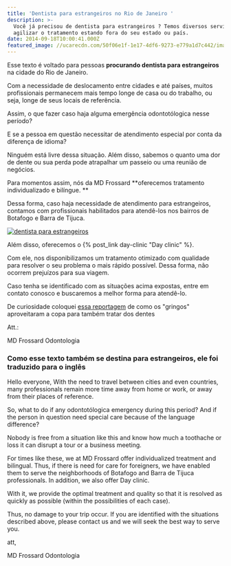 ```yaml
---
title: 'Dentista para estrangeiros no Rio de Janeiro '
description: >-
  Você já precisou de dentista para estrangeiros ? Temos diversos serviços para
  agilizar o tratamento estando fora do seu estado ou país. 
date: 2014-09-18T10:00:41.000Z
featured_image: //ucarecdn.com/50f06e1f-1e17-4df6-9273-e779a1d7c442/image.jpg
---
```

Esse texto é voltado para pessoas **procurando dentista para estrangeiros** na cidade do Rio de Janeiro. 

Com a necessidade de deslocamento entre cidades e até países, muitos profissionais permanecem mais tempo longe de casa ou do trabalho, ou seja, longe de seus locais de referência.  

Assim, o que fazer caso haja alguma emergência odontotólogica nesse período? 

E se a pessoa em questão necessitar de atendimento especial por conta da diferença de idioma? 

Ninguém está livre dessa situação. Além disso, sabemos o quanto uma dor de dente ou sua perda pode atrapalhar um passeio ou uma reunião de negócios. 

Para momentos assim, nós da MD Frossard **oferecemos tratamento individualizado e bilíngue. **

Dessa forma, caso haja necessidade de atendimento para estrangeiros, contamos com profissionais habilitados para atendê-los nos bairros de Botafogo e Barra de Tijuca.

 [![dentista para estrangeiros](/images/uploads/2014/09/mapa-mundi-300x225.jpg)](//ucarecdn.com/8a21960b-4210-40c3-817e-ab6141dd8ddc/mapa-mundi.jpg) 

Além disso, oferecemos o {% post_link day-clinic "Day clinic" %}. 

Com ele, nos disponibilizamos um tratamento otimizado com qualidade para resolver o seu problema o mais rápido possível. Dessa forma, não ocorrem prejuízos para sua viagem. 

Caso tenha se identificado com as situações acima expostas, entre em contato conosco e buscaremos a melhor forma para atendê-lo. 

De curiosidade coloquei [essa reportagem](http://noticias.uol.com.br/saude/ultimas-noticias/redacao/2014/07/09/gringos-que-vieram-pra-copa-aproveitam-para-tratar-os-dentes-no-brasil.htm) de como os "gringos" aproveitaram a copa para também tratar dos dentes 

Att.: 

MD Frossard Odontologia

### Como esse texto também se destina para estrangeiros, ele foi traduzido para o inglês

Hello everyone, With the need to travel between cities and even countries, many professionals remain more time away from home or work, or away from their places of reference. 

So, what to do if any odontotólogica emergency during this period? And if the person in question need special care because of the language difference? 

Nobody is free from a situation like this and know how much a toothache or loss it can disrupt a tour or a business meeting. 

For times like these, we at MD Frossard offer individualized treatment and bilingual. Thus, if there is need for care for foreigners, we have enabled them to serve the neighborhoods of Botafogo and Barra de Tijuca professionals. In addition, we also offer Day clinic. 

With it, we provide the optimal treatment and quality so that it is resolved as quickly as possible (within the possibilities of each case). 

Thus, no damage to your trip occur. If you are identified with the situations described above, please contact us and we will seek the best way to serve you.

att,

MD Frossard Odontologia
